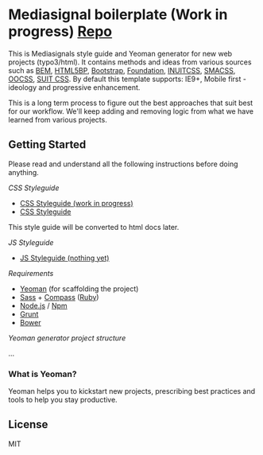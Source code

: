 # Mediasignal boilerplate (Work in progress) [Repo](https://bitbucket.org/mediasignal/generator-msc.git)

This is Mediasignals style guide and Yeoman generator for new web projects (typo3/html). It contains methods and ideas from various sources such as [BEM](https://bem.info/), [HTML5BP](http://html5boilerplate.com/), [Bootstrap](http://getbootstrap.com), [Foundation](http://foundation.zurb.com/), [INUITCSS](https://github.com/inuitcss), [SMACSS](https://smacss.com/), [OOCSS](http://oocss.org/), [SUIT CSS](https://github.com/suitcss/suit). By default this template supports: IE9+, Mobile first -ideology and progressive enhancement.

This is a long term process to figure out the best approaches that suit best for our workflow. We'll keep adding and removing logic from what we have learned from various projects.

## Getting Started

Please read and understand all the following instructions before doing anything.

*CSS Styleguide*

* [CSS Styleguide (work in progress)](docs/CSS-styleguide.md)
* [CSS Styleguide](docs/CSS-styleguide.md)

This style guide will be converted to html docs later.

*JS Styleguide*
* [JS Styleguide (nothing yet)](docs/JS-styleguide.md)

*Requirements*

* [Yeoman](http://yeoman.io/) (for scaffolding the project)
* [Sass](http://sass-lang.com/) + [Compass](http://compass-style.org/) ([Ruby](https://www.ruby-lang.org/en/))
* [Node.js](http://nodejs.org/) / [Npm](https://www.npmjs.org/)
* [Grunt](http://gruntjs.com/)
* [Bower](http://bower.io/)

*Yeoman generator project structure*

...


### What is Yeoman?

Yeoman helps you to kickstart new projects, prescribing best practices and tools to help you stay productive.

###
  


## License

MIT
